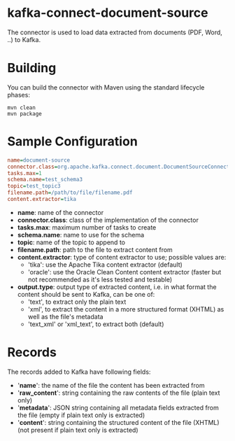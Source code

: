 # kafka-connect-document-source
The connector is used to load data extracted from documents (PDF, Word, ..) to Kafka.

# Building
You can build the connector with Maven using the standard lifecycle phases:
```
mvn clean
mvn package
```

# Sample Configuration
```ini
name=document-source
connector.class=org.apache.kafka.connect.document.DocumentSourceConnector
tasks.max=1
schema.name=test_schema3
topic=test_topic3
filename.path=/path/to/file/filename.pdf
content.extractor=tika
```

- **name**: name of the connector
- **connector.class**: class of the implementation of the connector
- **tasks.max**: maximum number of tasks to create
- **schema.name**: name to use for the schema
- **topic**: name of the topic to append to
- **filename.path**: path to the file to extract content from
- **content.extractor**: type of content extractor to use; possible values are:
	- 'tika': use the Apache Tika content extractor (default)
	- 'oracle': use the Oracle Clean Content content extractor (faster but not recommended as it's less tested and testable)
- **output.type**: output type of extracted content, i.e. in what format the content should be sent to Kafka, can be one of:
	- 'text', to extract only the plain text
	- 'xml', to extract the content in a more structured format (XHTML) as well as the file's metadata
	- 'text_xml' or 'xml_text', to extract both (default)

# Records

The records added to Kafka have following fields:
- '**name**': the name of the file the content has been extracted from
- '**raw_content**': string containing the raw contents of the file (plain text only)
- '**metadata**': JSON string containing all metadata fields extracted from the file (empty if plain text only is extracted)
- '**content**': string containing the structured content of the file (XHTML) (not present if plain text only is extracted)